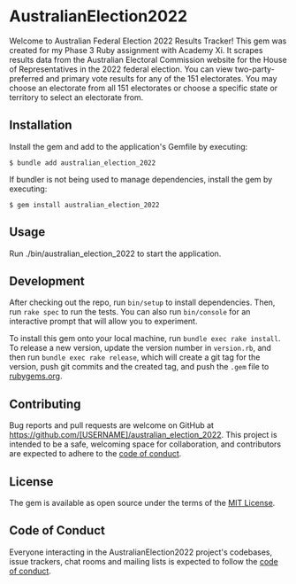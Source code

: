 # AustralianElection2022

Welcome to Australian Federal Election 2022 Results Tracker! This gem was created for my Phase 3 Ruby assignment with Academy Xi. It scrapes results data from the Australian Electoral Commission website for the House of Representatives in the 2022 federal election. You can view two-party-preferred and primary vote results for any of the 151 electorates. You may choose an electorate from all 151 electorates or choose a specific state or territory to select an electorate from.

## Installation

Install the gem and add to the application's Gemfile by executing:

    $ bundle add australian_election_2022

If bundler is not being used to manage dependencies, install the gem by executing:

    $ gem install australian_election_2022

## Usage

Run ./bin/australian_election_2022 to start the application.

## Development

After checking out the repo, run `bin/setup` to install dependencies. Then, run `rake spec` to run the tests. You can also run `bin/console` for an interactive prompt that will allow you to experiment.

To install this gem onto your local machine, run `bundle exec rake install`. To release a new version, update the version number in `version.rb`, and then run `bundle exec rake release`, which will create a git tag for the version, push git commits and the created tag, and push the `.gem` file to [rubygems.org](https://rubygems.org).

## Contributing

Bug reports and pull requests are welcome on GitHub at https://github.com/[USERNAME]/australian_election_2022. This project is intended to be a safe, welcoming space for collaboration, and contributors are expected to adhere to the [code of conduct](https://github.com/[USERNAME]/australian_election_2022/blob/master/CODE_OF_CONDUCT.md).

## License

The gem is available as open source under the terms of the [MIT License](https://opensource.org/licenses/MIT).

## Code of Conduct

Everyone interacting in the AustralianElection2022 project's codebases, issue trackers, chat rooms and mailing lists is expected to follow the [code of conduct](https://github.com/[USERNAME]/australian_election_2022/blob/master/CODE_OF_CONDUCT.md).
